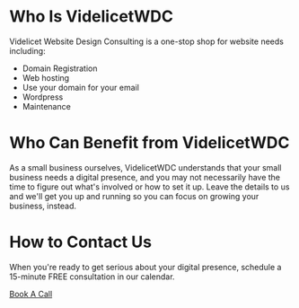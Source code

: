 # Who Is VidelicetWDC

Videlicet Website Design Consulting is a one-stop shop for website needs including:
- Domain Registration
- Web hosting
- Use your domain for your email
- Wordpress 
- Maintenance

# Who Can Benefit from VidelicetWDC

As a small business ourselves, VidelicetWDC understands that your small business needs a digital presence, 
and you may not necessarily have the time to figure out what's involved or how to set it up.  Leave 
the details to us and we'll get you up and running so you can focus on growing your business, instead.

# How to Contact Us

When you're ready to get serious about your digital presence, schedule a 15-minute FREE consultation in our calendar.

[Book A Call](https://calendly.com/videlicetwebdesign 'Book A Call')




















